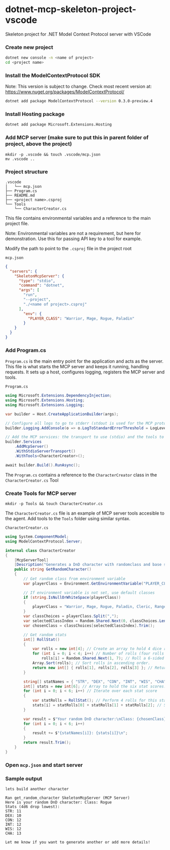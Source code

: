 # dotnet-mcp-skeleton-project-vscode
Skeleton project for .NET Model Context Protocol server with VSCode

### Create new project
```bash
dotnet new console -n <name of project>
cd <project name>
```

### Install the ModelContextProtocol SDK
Note: This version is subject to change. Check most recent version at: https://www.nuget.org/packages/ModelContextProtocol/
```bash
dotnet add package ModelContextProtocol --version 0.3.0-preview.4
```

### Install Hosting package
```bash
dotnet add package Microsoft.Extensions.Hosting
```

### Add MCP server (make sure to put this in parent folder of project, above the project)
```
mkdir -p .vscode && touch .vscode/mcp.json
mv .vscode ..
```

### Project structure
```
.vscode
│   └── mcp.json
├── Program.cs
├── README.md
├── <project name>.csproj
└── Tools
    └── CharacterCreator.cs
```

This file contains environmental variables and a reference to the main project file.  

Note: Environmental variables are not a requirement, but here for demonstration. Use this for passing API key to a tool for example.

Modify the path to point to the `.csproj` file in the project root

`mcp.json`
```json
{
  "servers": {
    "SkeletonMcpServer": {
      "type": "stdio",
      "command": "dotnet",
      "args": [
        "run",
        "--project",
        "./<name of project>.csproj"
      ],
        "env": {
          "PLAYER_CLASS": "Warrior, Mage, Rogue, Paladin"
        }
    }
  }
}
```

### Add Program.cs
`Program.cs` is the main entry point for the application and acts as the server. This file is what starts the MCP server and keeps it running, handling requests. It sets up a host, configures logging, registers the MCP server and tools.

`Program.cs`
```c#
using Microsoft.Extensions.DependencyInjection;
using Microsoft.Extensions.Hosting;
using Microsoft.Extensions.Logging;

var builder = Host.CreateApplicationBuilder(args);

// Configure all logs to go to stderr (stdout is used for the MCP protocol messages).
builder.Logging.AddConsole(o => o.LogToStandardErrorThreshold = LogLevel.Trace);

// Add the MCP services: the transport to use (stdio) and the tools to register.
builder.Services
    .AddMcpServer()
    .WithStdioServerTransport()
    .WithTools<CharacterCreator>();

await builder.Build().RunAsync();
```
The `Program.cs` contains a reference to the `CharacterCreator` class in the `CharacterCreator.cs` Tool

### Create Tools for MCP server
```
mkdir -p Tools && touch CharacterCreator.cs
```

The `CharacterCreator.cs` file is an example of MCP server tools accesible to the agent. Add tools to the `Tools` folder using similar syntax.

`CharacterCreator.cs`
```c#
using System.ComponentModel;
using ModelContextProtocol.Server;

internal class CharacterCreator
{
    [McpServerTool]
    [Description("Generates a DnD character with randomclass and base stats.")]
    public string GetRandomCharacter()
    {
        // Get random class from environment variable
        var playerClass = Environment.GetEnvironmentVariable("PLAYER_CLASS");

        // If environment variable is not set, use default classes
        if (string.IsNullOrWhiteSpace(playerClass))
        {
            playerClass = "Warrior, Mage, Rogue, Paladin, Cleric, Ranger, Bard, Barbarian, Druid, Monk, Sorcerer, Warlock";
        }
        var classChoices = playerClass.Split(",");
        var selectedClassIndex = Random.Shared.Next(0, classChoices.Length);
        var chosenClass = classChoices[selectedClassIndex].Trim();

        // Get random stats
        int[] RollStat()
        {
            var rolls = new int[4]; // Create an array to hold 4 dice rolls.
            for (int i = 0; i < 4; i++) // Number of rolls (four rolls 0-3)
                rolls[i] = Random.Shared.Next(1, 7); // Roll a 6-sided die (1–6)
            Array.Sort(rolls); // Sort rolls in ascending order.
            return new int[] { rolls[1], rolls[2], rolls[3] }; // Return highest three rolls (drop the lowest).
        }

        string[] statNames = { "STR", "DEX", "CON", "INT", "WIS", "CHA" };
        int[] stats = new int[6]; // Array to hold the six stat scores.
        for (int i = 0; i < 6; i++) // Iterate over each stat score
        {
            var statRolls = RollStat(); // Perform 4 rolls for this stat
            stats[i] = statRolls[0] + statRolls[1] + statRolls[2]; // Sum the highest three rolls
        }

        var result = $"Your random DnD character:\nClass: {chosenClass}\nStats (4d6 drop lowest):\n";
        for (int i = 0; i < 6; i++)
        {
            result += $"{statNames[i]}: {stats[i]}\n";
        }
        return result.Trim();
    }
}
```

### Open `mcp.json` and start server

### Sample output
```
lets build another character

Ran get_random_character SkeletonMcpServer (MCP Server)
Here is your random DnD character: Class: Rogue
Stats (4d6 drop lowest):
STR: 11
DEX: 10
CON: 12
INT: 12
WIS: 12
CHA: 13

Let me know if you want to generate another or add more details!
```
